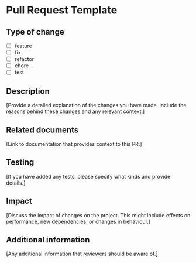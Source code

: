 # Pull Request Template

## Type of change

- [ ] feature
- [ ] fix
- [ ] refactor
- [ ] chore
- [ ] test

## Description

[Provide a detailed explanation of the changes you have made. Include the reasons behind these changes and any relevant context.]

## Related documents

[Link to documentation that provides context to this PR.]

## Testing

[If you have added any tests, please specify what kinds and provide details.]

## Impact

[Discuss the impact of changes on the project. This might include effects on performance, new dependencies, or changes in behaviour.]

## Additional information

[Any additional information that reviewers should be aware of.]
